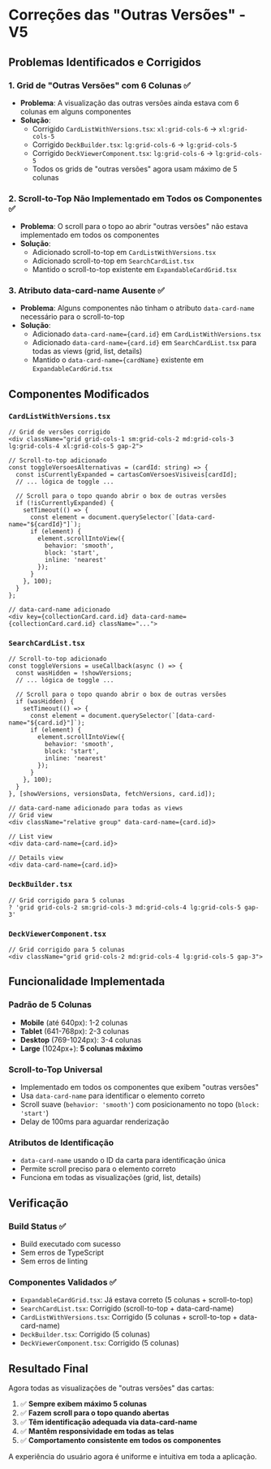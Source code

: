 # Correções das "Outras Versões" - V5

## Problemas Identificados e Corrigidos

### 1. **Grid de "Outras Versões" com 6 Colunas** ✅
- **Problema**: A visualização das outras versões ainda estava com 6 colunas em alguns componentes
- **Solução**:
  - Corrigido `CardListWithVersions.tsx`: `xl:grid-cols-6` → `xl:grid-cols-5`
  - Corrigido `DeckBuilder.tsx`: `lg:grid-cols-6` → `lg:grid-cols-5`
  - Corrigido `DeckViewerComponent.tsx`: `lg:grid-cols-6` → `lg:grid-cols-5`
  - Todos os grids de "outras versões" agora usam máximo de 5 colunas

### 2. **Scroll-to-Top Não Implementado em Todos os Componentes** ✅
- **Problema**: O scroll para o topo ao abrir "outras versões" não estava implementado em todos os componentes
- **Solução**:
  - Adicionado scroll-to-top em `CardListWithVersions.tsx`
  - Adicionado scroll-to-top em `SearchCardList.tsx`
  - Mantido o scroll-to-top existente em `ExpandableCardGrid.tsx`

### 3. **Atributo data-card-name Ausente** ✅
- **Problema**: Alguns componentes não tinham o atributo `data-card-name` necessário para o scroll-to-top
- **Solução**:
  - Adicionado `data-card-name={card.id}` em `CardListWithVersions.tsx`
  - Adicionado `data-card-name={card.id}` em `SearchCardList.tsx` para todas as views (grid, list, details)
  - Mantido o `data-card-name={cardName}` existente em `ExpandableCardGrid.tsx`

## Componentes Modificados

### `CardListWithVersions.tsx`
```tsx
// Grid de versões corrigido
<div className="grid grid-cols-1 sm:grid-cols-2 md:grid-cols-3 lg:grid-cols-4 xl:grid-cols-5 gap-2">

// Scroll-to-top adicionado
const toggleVersoesAlternativas = (cardId: string) => {
  const isCurrentlyExpanded = cartasComVersoesVisiveis[cardId];
  // ... lógica de toggle ...
  
  // Scroll para o topo quando abrir o box de outras versões
  if (!isCurrentlyExpanded) {
    setTimeout(() => {
      const element = document.querySelector(`[data-card-name="${cardId}"]`);
      if (element) {
        element.scrollIntoView({ 
          behavior: 'smooth', 
          block: 'start',
          inline: 'nearest'
        });
      }
    }, 100);
  }
};

// data-card-name adicionado
<div key={collectionCard.card.id} data-card-name={collectionCard.card.id} className="...">
```

### `SearchCardList.tsx`
```tsx
// Scroll-to-top adicionado
const toggleVersions = useCallback(async () => {
  const wasHidden = !showVersions;
  // ... lógica de toggle ...
  
  // Scroll para o topo quando abrir o box de outras versões
  if (wasHidden) {
    setTimeout(() => {
      const element = document.querySelector(`[data-card-name="${card.id}"]`);
      if (element) {
        element.scrollIntoView({ 
          behavior: 'smooth', 
          block: 'start',
          inline: 'nearest'
        });
      }
    }, 100);
  }
}, [showVersions, versionsData, fetchVersions, card.id]);

// data-card-name adicionado para todas as views
// Grid view
<div className="relative group" data-card-name={card.id}>

// List view
<div data-card-name={card.id}>

// Details view
<div data-card-name={card.id}>
```

### `DeckBuilder.tsx`
```tsx
// Grid corrigido para 5 colunas
? 'grid grid-cols-2 sm:grid-cols-3 md:grid-cols-4 lg:grid-cols-5 gap-3'
```

### `DeckViewerComponent.tsx`
```tsx
// Grid corrigido para 5 colunas
<div className="grid grid-cols-2 md:grid-cols-4 lg:grid-cols-5 gap-3">
```

## Funcionalidade Implementada

### Padrão de 5 Colunas
- **Mobile** (até 640px): 1-2 colunas
- **Tablet** (641-768px): 2-3 colunas  
- **Desktop** (769-1024px): 3-4 colunas
- **Large** (1024px+): **5 colunas máximo**

### Scroll-to-Top Universal
- Implementado em todos os componentes que exibem "outras versões"
- Usa `data-card-name` para identificar o elemento correto
- Scroll suave (`behavior: 'smooth'`) com posicionamento no topo (`block: 'start'`)
- Delay de 100ms para aguardar renderização

### Atributos de Identificação
- `data-card-name` usando o ID da carta para identificação única
- Permite scroll preciso para o elemento correto
- Funciona em todas as visualizações (grid, list, details)

## Verificação

### Build Status ✅
- Build executado com sucesso
- Sem erros de TypeScript
- Sem erros de linting

### Componentes Validados ✅
- `ExpandableCardGrid.tsx`: Já estava correto (5 colunas + scroll-to-top)
- `SearchCardList.tsx`: Corrigido (scroll-to-top + data-card-name)
- `CardListWithVersions.tsx`: Corrigido (5 colunas + scroll-to-top + data-card-name)
- `DeckBuilder.tsx`: Corrigido (5 colunas)
- `DeckViewerComponent.tsx`: Corrigido (5 colunas)

## Resultado Final

Agora todas as visualizações de "outras versões" das cartas:
1. ✅ **Sempre exibem máximo 5 colunas**
2. ✅ **Fazem scroll para o topo quando abertas**
3. ✅ **Têm identificação adequada via data-card-name**
4. ✅ **Mantêm responsividade em todas as telas**
5. ✅ **Comportamento consistente em todos os componentes**

A experiência do usuário agora é uniforme e intuitiva em toda a aplicação.
